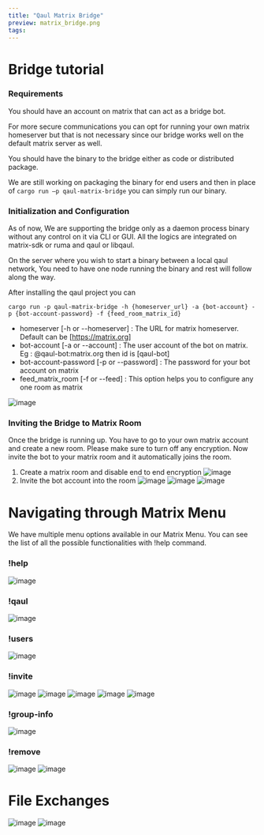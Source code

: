 ```yaml
---
title: "Qaul Matrix Bridge"
preview: matrix_bridge.png
tags: 
---
```


# Bridge tutorial

### Requirements
You should have an account on matrix that can act as a bridge bot.

For more secure communications you can opt for running your own matrix homeserver but that is not necessary since our bridge works well on the default matrix server as well.

You should have the binary to the bridge either as code or distributed package.

We are still working on packaging the binary for end users and then in place of 
`cargo run –p qaul-matrix-bridge` you can simply run our binary.

### Initialization and Configuration
As of now, We are supporting the bridge only as a daemon process binary without any control on it via CLI or GUI. All the logics are integrated on matrix-sdk or ruma and qaul or libqaul.

On the server where you wish to start a binary between a local qaul network, You need to have one node running the binary and rest will follow along the way.

After installing the qaul project you can

```
cargo run -p qaul-matrix-bridge -h {homeserver_url} -a {bot-account} -p {bot-account-password} -f {feed_room_matrix_id}
```

- homeserver [-h or --homeserver] : The URL for matrix homeserver. Default can be [https://matrix.org]
- bot-account [-a or --account] : The user account of the bot on matrix. Eg : @qaul-bot:matrix.org then id is [qaul-bot]
- bot-account-password [-p or --password] : The password for your bot account on matrix
- feed_matrix_room [-f or --feed] : This option helps you to configure any one room as matrix

![image](https://user-images.githubusercontent.com/79367883/263565222-f7a89d53-6b25-47c8-a782-af373eb898e8.png)

### Inviting the Bridge to Matrix Room

Once the bridge is running up. You have to go to your own matrix account and create a new room. Please make sure to turn off any encryption. Now invite the bot to your matrix room and it automatically joins the room.

1. Create a matrix room and disable end to end encryption
![image](https://user-images.githubusercontent.com/79367883/263565281-a34806c4-4459-4199-a4af-7f95e7221ced.png)
2. Invite the bot account into the room ![image](https://user-images.githubusercontent.com/79367883/263565318-916c03d0-81fe-4e54-85c2-6e01ad0ff17c.png) ![image](https://user-images.githubusercontent.com/79367883/263565373-f642a6f0-89b3-4685-ba24-8d853a29ba6d.png) ![image](https://user-images.githubusercontent.com/79367883/263565387-011d0262-4903-4763-b850-879546864567.png)

# Navigating through Matrix Menu
We have multiple menu options available in our Matrix Menu. You can see the list of all the possible functionalities with !help command.
### !help 
![image](https://user-images.githubusercontent.com/79367883/263565468-8dc46247-6e73-4ab1-92af-776f846c9517.png)

### !qaul 
![image](https://user-images.githubusercontent.com/79367883/263565483-895fe092-26af-45e6-bc8e-969bb792274e.png)

### !users 
![image](https://user-images.githubusercontent.com/79367883/263565497-0a6b7706-a2bf-43d2-8bdf-afeefb866d8b.png)

### !invite 
![image](https://user-images.githubusercontent.com/79367883/263565511-92ae912c-de53-468a-8fc3-646bbe6894e2.png)
![image](https://user-images.githubusercontent.com/79367883/263565575-6b2d5315-cd39-4a43-8b21-7fa7b4168b79.png)
![image](https://user-images.githubusercontent.com/79367883/263565586-0ff5209d-8707-4a0c-8fb7-327687aeb603.png)
![image](https://user-images.githubusercontent.com/79367883/263565600-deaf8744-dfa8-4954-aa28-6f02b1383576.png)
![image](https://user-images.githubusercontent.com/79367883/263565605-18c3836a-d84b-4f84-9ca3-0903e152ac6e.png)

### !group-info
![image](https://user-images.githubusercontent.com/79367883/263565619-371b1d5b-306d-49be-81fb-201d1ef89620.png)

### !remove
![image](https://user-images.githubusercontent.com/79367883/263565632-76ae587f-a25d-4649-b655-e2d50b178e1b.png)
![image](https://user-images.githubusercontent.com/79367883/263565637-2583b0a3-45bd-4f0c-9b8e-ab0869822197.png)

# File Exchanges
![image](https://user-images.githubusercontent.com/79367883/263565656-5e1a5c95-454b-4aa3-9865-9873e537d17b.png)
![image](https://user-images.githubusercontent.com/79367883/263565663-98367dbb-83c0-4ce7-bbe1-8d994b977d2c.png)

